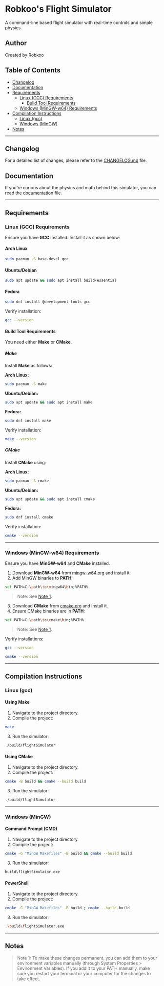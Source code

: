 # Robkoo's Flight Simulator

A command-line based flight simulator with real-time controls and simple physics.

## Author

Created by Robkoo

## Table of Contents

- [Changelog](#changelog)
- [Documentation](#documentation)
- [Requirements](#requirements)
    - [Linux (GCC) Requirements](#linux-gcc-requirements)
        - [Build Tool Requirements](#build-tool-requirements)
    - [Windows (MinGW-w64) Requirements](#windows-mingw-w64-requirements)
- [Compilation Instructions](#compilation-instructions)
    - [Linux (gcc)](#linux-gcc)
    - [Windows (MinGW)](#windows-mingw)
- [Notes](#notes)

---

## Changelog

For a detailed list of changes, please refer to the [CHANGELOG.md](CHANGELOG.md) file.

## Documentation

If you're curious about the physics and math behind this simulator, you can read the [documentation](DOCUMENTATION.md) file.

---

## Requirements

### Linux (GCC) Requirements

Ensure you have **GCC** installed. Install it as shown below:

#### Arch Linux
```sh
sudo pacman -S base-devel gcc
```

#### Ubuntu/Debian
```sh
sudo apt update && sudo apt install build-essential
```

#### Fedora
```sh
sudo dnf install @development-tools gcc
```

Verify installation:
```sh
gcc --version
```

#### Build Tool Requirements

You need either **Make** or **CMake**.

##### Make

Install **Make** as follows:

**Arch Linux:**
```sh
sudo pacman -S make
```

**Ubuntu/Debian:**
```sh
sudo apt update && sudo apt install make
```

**Fedora:**
```sh
sudo dnf install make
```

Verify installation:
```sh
make --version
```

##### CMake

Install **CMake** using:

**Arch Linux:**
```sh
sudo pacman -S cmake
```

**Ubuntu/Debian:**
```sh
sudo apt update && sudo apt install cmake
```

**Fedora:**
```sh
sudo dnf install cmake
```

Verify installation:
```sh
cmake --version
```

---

### Windows (MinGW-w64) Requirements

Ensure you have **MinGW-w64** and **CMake** installed.

1. Download **MinGW-w64** from [mingw-w64.org](https://www.mingw-w64.org/downloads/) and install it.
2. Add MinGW binaries to **PATH**:
```sh
set PATH=C:\path\to\mingw64\bin;%PATH%
```
> Note: See [Note 1](#note-1).
3. Download **CMake** from [cmake.org](https://cmake.org/download/) and install it.
4. Ensure CMake binaries are in **PATH**:
```sh
set PATH=C:\path\to\cmake\bin;%PATH%
```
> Note: See [Note 1](#note-1).

Verify installations:
```sh
gcc --version
```
```sh
cmake --version
```

---

## Compilation Instructions

### Linux (gcc)

#### Using Make

1. Navigate to the project directory.
2. Compile the project:
```sh
make
```
3. Run the simulator:
```sh
./build/flightSimulator
```

#### Using CMake

1. Navigate to the project directory.
2. Compile the project:
```sh
cmake -B build && cmake --build build
```
3. Run the simulator:
```sh
./build/flightSimulator
```

---

### Windows (MinGW)

#### Command Prompt (CMD)

1. Navigate to the project directory.
2. Compile the project:
```sh
cmake -G "MinGW Makefiles" -B build && cmake --build build
```
3. Run the simulator:
```sh
build\flightSimulator.exe
```

#### PowerShell

1. Navigate to the project directory.
2. Compile the project:
```sh
cmake -G "MinGW Makefiles" -B build ; cmake --build build
```
3. Run the simulator:
```sh
.\build\flightSimulator.exe
```

---

## Notes

<a name="note-1"></a>
> Note 1: To make these changes permanent, you can add them to your environment variables manually (through System Properties > Environment Variables). If you add it to your PATH manually, make sure you restart your terminal or your computer for the changes to take effect.